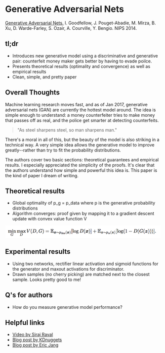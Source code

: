 # Generative Adversarial Nets

[Generative Adversarial Nets.](https://arxiv.org/pdf/1406.2661v1.pdf) I. Goodfellow, J. Pouget-Abadie, M. Mirza, B. Xu, D. Warde-Farley, S. Ozair, A. Courville, Y. Bengio. NIPS 2014. 

## tl;dr
 - Introduces new generative model using a discriminative and generative pair: counterfeit money maker gets better by having to evade poilce.
 - Presents theoretical results (optimality and convergence) as well as empirical results
 - Clean, simple, and pretty paper

## Overall Thoughts
Machine learning research moves fast, and as of Jan 2017, generative adversarial nets (GAN) are currently the hottest model around. The idea is simple enough to understand: a money counterfeiter tries to make money that passes off as real, and the police get smarter at detecting counterfeits. 

> "As steel sharpens steel, so man sharpens man."

There's a moral in all of this, but the beauty of the model is also striking in a technical way. A very simple idea allows the generative model to improve greatly--rather than try to fit the probability distributions.

The authors cover two basic sections: theoretical guarantees and empirical results. I especially appreciated the simplicity of the proofs. It's clear that the authors understand how simple and powerful this idea is. This paper is the kind of paper I dream of writing. 

## Theoretical results
 - Global optimality of p_g = p_data where p is the generative probability distributions
 - Algorithm converges: proof given by mapping it to a gradient descent update with convex value function V

![objective function](../img/GoodEtAl_nips14/obj.png)

## Experimental results
 - Using two networks, rectifier linear activation and sigmoid functions for the generator and maxout activations for discriminator. 
 - Drawn samples (no cherry picking) are matched next to the closest sample. Looks pretty good to me!

## Q's for authors
 - How do you measure generative model performance?

## Helpful links
 - [Video by Siraj Raval](https://www.youtube.com/watch?v=deyOX6Mt_As)
 - [Blog post by KDnuggets](http://www.kdnuggets.com/2017/01/generative-adversarial-networks-hot-topic-machine-learning.html)
 - [Blog post by Eric Jang](http://blog.evjang.com/2016/06/generative-adversarial-nets-in.html)